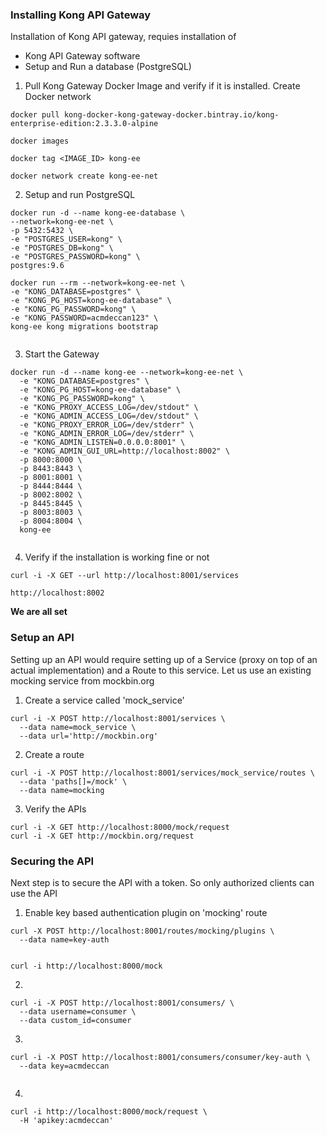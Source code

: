 ### Installing Kong API Gateway

Installation of Kong API gateway, requies installation of 
 + Kong API Gateway software
 + Setup and Run a database (PostgreSQL)

1. Pull Kong Gateway Docker Image and verify if it is installed.  Create Docker network 

```
docker pull kong-docker-kong-gateway-docker.bintray.io/kong-enterprise-edition:2.3.3.0-alpine

docker images

docker tag <IMAGE_ID> kong-ee

docker network create kong-ee-net
```  
2. Setup and run PostgreSQL

```
docker run -d --name kong-ee-database \
--network=kong-ee-net \
-p 5432:5432 \
-e "POSTGRES_USER=kong" \
-e "POSTGRES_DB=kong" \
-e "POSTGRES_PASSWORD=kong" \
postgres:9.6

docker run --rm --network=kong-ee-net \
-e "KONG_DATABASE=postgres" \
-e "KONG_PG_HOST=kong-ee-database" \
-e "KONG_PG_PASSWORD=kong" \
-e "KONG_PASSWORD=acmdeccan123" \
kong-ee kong migrations bootstrap
  
```
3. Start the Gateway

```
docker run -d --name kong-ee --network=kong-ee-net \
  -e "KONG_DATABASE=postgres" \
  -e "KONG_PG_HOST=kong-ee-database" \
  -e "KONG_PG_PASSWORD=kong" \
  -e "KONG_PROXY_ACCESS_LOG=/dev/stdout" \
  -e "KONG_ADMIN_ACCESS_LOG=/dev/stdout" \
  -e "KONG_PROXY_ERROR_LOG=/dev/stderr" \
  -e "KONG_ADMIN_ERROR_LOG=/dev/stderr" \
  -e "KONG_ADMIN_LISTEN=0.0.0.0:8001" \
  -e "KONG_ADMIN_GUI_URL=http://localhost:8002" \
  -p 8000:8000 \
  -p 8443:8443 \
  -p 8001:8001 \
  -p 8444:8444 \
  -p 8002:8002 \
  -p 8445:8445 \
  -p 8003:8003 \
  -p 8004:8004 \
  kong-ee
  
```

4. Verify if the installation is working fine or not

```
curl -i -X GET --url http://localhost:8001/services

http://localhost:8002

```
**We are all set**

### Setup an API

Setting up an API would require setting up of a Service (proxy on top of an actual implementation) and a Route to this service. Let us use an existing mocking service from mockbin.org

1. Create a service called 'mock_service'
```
curl -i -X POST http://localhost:8001/services \
  --data name=mock_service \
  --data url='http://mockbin.org'
```
2. Create a route

```
curl -i -X POST http://localhost:8001/services/mock_service/routes \
  --data 'paths[]=/mock' \
  --data name=mocking
```
3. Verify the APIs

```
curl -i -X GET http://localhost:8000/mock/request
curl -i -X GET http://mockbin.org/request
```
### Securing the API

Next step is to secure the API with a token.  So only authorized clients can use the API

1. Enable key based authentication plugin on 'mocking' route
```
curl -X POST http://localhost:8001/routes/mocking/plugins \
  --data name=key-auth


curl -i http://localhost:8000/mock
```
2.

```
curl -i -X POST http://localhost:8001/consumers/ \
  --data username=consumer \
  --data custom_id=consumer
```
3.
```
curl -i -X POST http://localhost:8001/consumers/consumer/key-auth \
  --data key=acmdeccan
  
```
4. 
```
curl -i http://localhost:8000/mock/request \
  -H 'apikey:acmdeccan'








  




